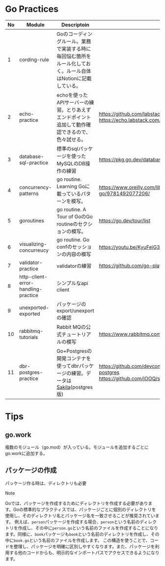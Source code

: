 # Go Practices

| No  | Module                              | Descriptoin                                                | Note                                                              |
| --- | ----------------------------------- | ---------------------------------------------------------- | ----------------------------------------------------------------- |
| 1   | cording-rule                        | Goのコーディングルール。業務で実装する時に毎回悩む箇所をルール化しておく。ルール自体はNotionに記載している。 |                                                                   |
| 2   | echo-practice                       | echoを使ったAPIサーバーの練習。とりあえずエンドポイント追加して動作確認できるので、色々試せる。        | https://github.com/labstack/echo </br> https://echo.labstack.com/ |
| 3   | database-sql-practice               | 標準のsqlパッケージを使ったMySQLのDB操作の練習                               | https://pkg.go.dev/database/sql                                   |
| 4   | concurrency-patterns                | go routine. Learning Goに載っているパターンを模写。                      | https://www.oreilly.com/library/view/learning-go/9781492077206/   |
| 5   | goroutines                          | go routine. A Tour of GoのGo routineのセクションの模写。              | https://go.dev/tour/list                                          |
| 6   | visualizing-concurreucy             | go routine. Go confのセッションの内容の模写                            | https://youtu.be/KyuFeiG3Y60?si=MNCnbXNCfiUWInvq                  |
| 7   | validator-practice                  | validatorの練習                                               | https://github.com/go-playground/validator                        |
| 8   | http-client-error-handling-practice | シンプルなapi client                                            |                                                                   |
| 9   | unexported-exported                 | パッケージのexport/unexportの確認                                   |                                                                   |
| 10  | rabbitmq-tutorials                  | Rabbit MQの公式チュートリアルの模写                                     | https://www.rabbitmq.com/tutorials/tutorial-one-go.html           |
| 11  | dbr-postgres-practice |  Go+Postgresの開発コンテナを使ってdbrパッケージの練習。データは[Sakila](https://github.com/jOOQ/sakila)(postgres版)| https://github.com/devcontainers/templates/tree/main/src/go-postgres </br> https://github.com/jOOQ/sakila          |

# Tips

## go.work
複数のモジュール（go.mod）が入っている。モジュールを追加するごとにgo.workに追加する。

## パッケージの作成
パッケージ作る時は、ディレクトリも必要

> [!NOTE]
>Goでは、パッケージを作成するためにディレクトリを作成する必要があります。Goの標準的なプラクティスでは、パッケージごとに個別のディレクトリを使用し、そのディレクトリ名とパッケージ名を一致させることが推奨されています。
>例えば、`person`パッケージを作成する場合、`person`という名前のディレクトリを作成し、その中に`person.go`という名前のファイルを作成することになります。同様に、`book`パッケージも`book`という名前のディレクトリを作成し、その中に`book.go`という名前のファイルを作成します。
>この構造を使うことで、コードを整理し、パッケージを明確に区別しやすくなります。また、パッケージを利用する他のコードからも、明示的なインポートパスでアクセスできるようになります。


